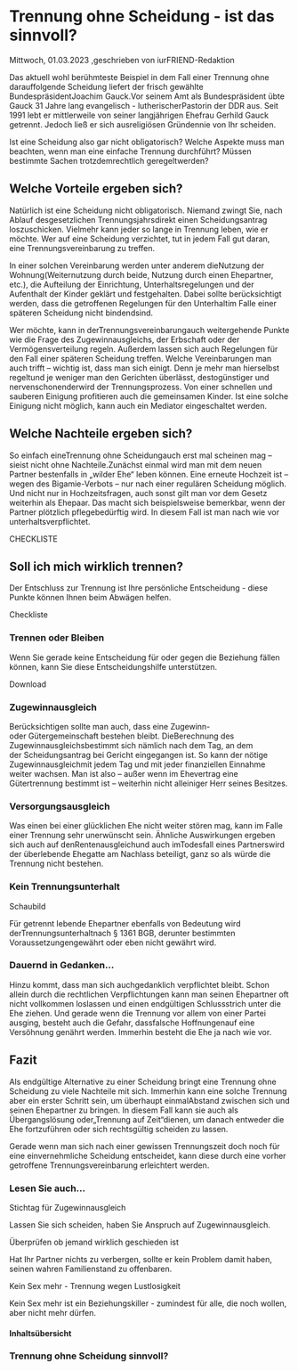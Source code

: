 # Trennung ohne Scheidung - ist das sinnvoll?

Mittwoch, 01.03.2023 ,geschrieben von iurFRIEND-Redaktion

Das aktuell wohl berühmteste Beispiel in dem Fall einer Trennung ohne darauffolgende Scheidung liefert der frisch gewählte BundespräsidentJoachim Gauck.Vor seinem Amt als Bundespräsident übte Gauck 31 Jahre lang evangelisch - lutherischerPastorin der DDR aus. Seit 1991 lebt er mittlerweile von seiner langjährigen Ehefrau Gerhild Gauck getrennt. Jedoch ließ er sich ausreligiösen Gründennie von Ihr scheiden.

Ist eine Scheidung also gar nicht obligatorisch? Welche Aspekte muss man beachten, wenn man eine einfache Trennung durchführt? Müssen bestimmte Sachen trotzdemrechtlich geregeltwerden?

## Welche Vorteile ergeben sich?

Natürlich ist eine Scheidung nicht obligatorisch. Niemand zwingt Sie, nach Ablauf desgesetzlichen Trennungsjahrsdirekt einen Scheidungsantrag loszuschicken. Vielmehr kann jeder so lange in Trennung leben, wie er möchte. Wer auf eine Scheidung verzichtet, tut in jedem Fall gut daran, eine Trennungsvereinbarung zu treffen.

In einer solchen Vereinbarung werden unter anderem dieNutzung der Wohnung(Weiternutzung durch beide, Nutzung durch einen Ehepartner, etc.), die Aufteilung der Einrichtung, Unterhaltsregelungen und der Aufenthalt der Kinder geklärt und festgehalten. Dabei sollte berücksichtigt werden, dass die getroffenen Regelungen für den Unterhaltim Falle einer späteren Scheidung nicht bindendsind.

Wer möchte, kann in derTrennungsvereinbarungauch weitergehende Punkte wie die Frage des Zugewinnausgleichs, der Erbschaft oder der Vermögensverteilung regeln. Außerdem lassen sich auch Regelungen für den Fall einer späteren Scheidung treffen. Welche Vereinbarungen man auch trifft – wichtig ist, dass man sich einigt. Denn je mehr man hierselbst regeltund je weniger man den Gerichten überlässt, destogünstiger und nervenschonenderwird der Trennungsprozess. Von einer schnellen und sauberen Einigung profitieren auch die gemeinsamen Kinder. Ist eine solche Einigung nicht möglich, kann auch ein Mediator eingeschaltet werden.

## Welche Nachteile ergeben sich?

So einfach eineTrennung ohne Scheidungauch erst mal scheinen mag – sieist nicht ohne Nachteile.Zunächst einmal wird man mit dem neuen Partner bestenfalls in „wilder Ehe“ leben können. Eine erneute Hochzeit ist – wegen des Bigamie-Verbots – nur nach einer regulären Scheidung möglich. Und nicht nur in Hochzeitsfragen, auch sonst gilt man vor dem Gesetz weiterhin als Ehepaar. Das macht sich beispielsweise bemerkbar, wenn der Partner plötzlich pflegebedürftig wird. In diesem Fall ist man nach wie vor unterhaltsverpflichtet.

CHECKLISTE

## Soll ich mich wirklich trennen?

Der Entschluss zur Trennung ist Ihre persönliche Entscheidung - diese Punkte können Ihnen beim Abwägen helfen.

Checkliste

### Trennen oder Bleiben

Wenn Sie gerade keine Entscheidung für oder gegen die Beziehung fällen können, kann Sie diese Entscheidungshilfe unterstützen.

Download

### Zugewinnausgleich

Berücksichtigen sollte man auch, dass eine Zugewinn- oder Gütergemeinschaft bestehen bleibt. DieBerechnung des Zugewinnausgleichsbestimmt sich nämlich nach dem Tag, an dem der Scheidungsantrag bei Gericht eingegangen ist. So kann der nötige Zugewinnausgleichmit jedem Tag und mit jeder finanziellen Einnahme weiter wachsen. Man ist also – außer wenn im Ehevertrag eine Gütertrennung bestimmt ist – weiterhin nicht alleiniger Herr seines Besitzes.

### Versorgungsausgleich

Was einen bei einer glücklichen Ehe nicht weiter stören mag, kann im Falle einer Trennung sehr unerwünscht sein. Ähnliche Auswirkungen ergeben sich auch auf denRentenausgleichund auch imTodesfall eines Partnerswird der überlebende Ehegatte am Nachlass beteiligt, ganz so als würde die Trennung nicht bestehen.

### Kein Trennungsunterhalt

Schaubild

Für getrennt lebende Ehepartner ebenfalls von Bedeutung wird derTrennungsunterhaltnach § 1361 BGB, derunter bestimmten Voraussetzungengewährt oder eben nicht gewährt wird.

### Dauernd in Gedanken...

Hinzu kommt, dass man sich auchgedanklich verpflichtet bleibt. Schon allein durch die rechtlichen Verpflichtungen kann man seinen Ehepartner oft nicht vollkommen loslassen und einen endgültigen Schlussstrich unter die Ehe ziehen. Und gerade wenn die Trennung vor allem von einer Partei ausging, besteht auch die Gefahr, dassfalsche Hoffnungenauf eine Versöhnung genährt werden. Immerhin besteht die Ehe ja nach wie vor.

## Fazit

Als endgültige Alternative zu einer Scheidung bringt eine Trennung ohne Scheidung zu viele Nachteile mit sich. Immerhin kann eine solche Trennung aber ein erster Schritt sein, um überhaupt einmalAbstand zwischen sich und seinen Ehepartner zu bringen. In diesem Fall kann sie auch als Übergangslösung oder„Trennung auf Zeit“dienen, um danach entweder die Ehe fortzuführen oder sich rechtsgültig scheiden zu lassen.

Gerade wenn man sich nach einer gewissen Trennungszeit doch noch für eine einvernehmliche Scheidung entscheidet, kann diese durch eine vorher getroffene Trennungsvereinbarung erleichtert werden.

### Lesen Sie auch...

Stichtag für Zugewinnausgleich

Lassen Sie sich scheiden, haben Sie Anspruch auf Zugewinnausgleich.

Überprüfen ob jemand wirklich geschieden ist

Hat Ihr Partner nichts zu verbergen, sollte er kein Problem damit haben, seinen wahren Familienstand zu offenbaren.

Kein Sex mehr - Trennung wegen Lustlosigkeit

Kein Sex mehr ist ein Beziehungskiller - zumindest für alle, die noch wollen, aber nicht mehr dürfen.

#### Inhaltsübersicht

### Trennung ohne Scheidung sinnvoll?